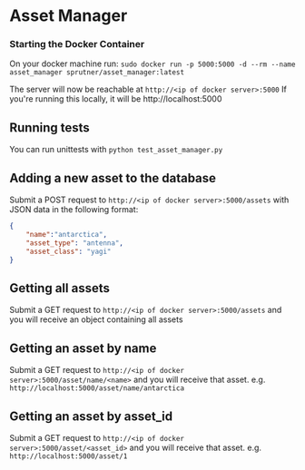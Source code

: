 # Asset Manager

### Starting the Docker Container

On your docker machine run:
`sudo docker run -p 5000:5000 -d --rm --name asset_manager sprutner/asset_manager:latest`

The server will now be reachable at `http://<ip of docker server>:5000`
If you're running this locally, it will be http://localhost:5000

## Running tests

You can run unittests with `python test_asset_manager.py`

## Adding a new asset to the database

Submit a POST request to `http://<ip of docker server>:5000/assets` with JSON data in the following format:

```json
{
	"name":"antarctica",
	"asset_type": "antenna",
	"asset_class": "yagi"
}
```

## Getting all assets

Submit a GET request to `http://<ip of docker server>:5000/assets` and you will receive an object containing all assets

## Getting an asset by name

Submit a GET request to `http://<ip of docker server>:5000/asset/name/<name>` and you will receive that asset. e.g. `http://localhost:5000/asset/name/antarctica`

## Getting an asset by asset_id

Submit a GET request to `http://<ip of docker server>:5000/asset/<asset_id>` and you will receive that asset. e.g. `http://localhost:5000/asset/1`
